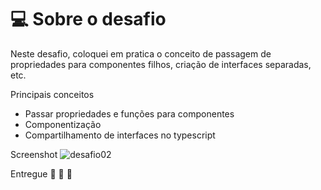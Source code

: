# 💻 Sobre o desafio

Neste desafio, coloquei em pratica o conceito de passagem de propriedades para componentes filhos, criação de interfaces separadas, etc.

Principais conceitos
- Passar propriedades e funções para componentes
- Componentização
- Compartilhamento de interfaces no typescript

Screenshot
![desafio02](https://user-images.githubusercontent.com/18725901/118734532-fc7f7400-b814-11eb-88ac-d89e5691bea1.png)

Entregue 🚀 🚀 🚀
